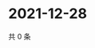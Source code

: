 # 2021-12-28

共 0 条

<!-- BEGIN WEIBO -->
<!-- 最后更新时间 Tue Dec 28 2021 02:10:34 GMT+0800 (China Standard Time) -->

<!-- END WEIBO -->
